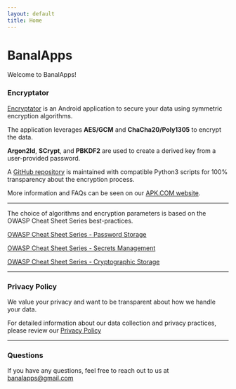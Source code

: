 ```yaml
---
layout: default
title: Home
---
```


# BanalApps

Welcome to BanalApps!

### Encryptator

[Encryptator](https://play.google.com/store/apps/details?id=lu.monks.banalapps.encryptator) is an Android application to secure your data using symmetric encryption algorithms.

The application leverages **AES/GCM** and **ChaCha20/Poly1305** to encrypt the data.

**Argon2Id**, **SCrypt**, and **PBKDF2** are used to create a derived key from a user-provided password.

A [GitHub repository](https://github.com/BanalApps/Encryptator_Python3) is maintained with compatible Python3 scripts for 100% transparency about the encryption process.

More information and FAQs can be seen on our [APK.COM website](https://encryptator.apk.com).

---

The choice of algorithms and encryption parameters is based on the OWASP Cheat Sheet Series best-practices.

[OWASP Cheat Sheet Series - Password Storage](https://cheatsheetseries.owasp.org/cheatsheets/Password_Storage_Cheat_Sheet.html)

[OWASP Cheat Sheet Series - Secrets Management](https://cheatsheetseries.owasp.org/cheatsheets/Secrets_Management_Cheat_Sheet.html#71-encryption-types-to-use)

[OWASP Cheat Sheet Series - Cryptographic Storage](https://cheatsheetseries.owasp.org/cheatsheets/Cryptographic_Storage_Cheat_Sheet.html)

---

### Privacy Policy

We value your privacy and want to be transparent about how we handle your data.

For detailed information about our data collection and privacy practices, please review our [Privacy Policy](https://banalapps.monks.lu/PRIVACY)

---

### Questions

If you have any questions, feel free to reach out to us at [banalapps@gmail.com](mailto:banalapps@gmail.com)
